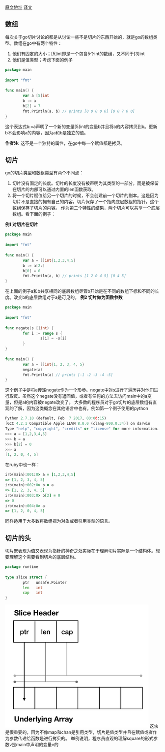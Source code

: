 [原文地址](https://dave.cheney.net/2018/07/12/slices-from-the-ground-up)
[译文](https://mp.weixin.qq.com/s/A5hyvYdqsGcntbZlJyB3Iw)
## 数组
每次关于go切片讨论的都是从讨论一些不是切片的东西开始的，就是go的数组类型。数组在go中有两个特性：
1. 他们有固定的大小；[5]int即是一个包含5个int的数组，又不同于[3]int
2. 他们是值类型；考虑下面的例子
```go
package main

import "fmt"

func main() {
        var a [5]int
        b := a
        b[2] = 7
        fmt.Println(a, b) // prints [0 0 0 0 0] [0 0 7 0 0]
}
```
这个表达式b:=a声明了一个新的变量[5]int的变量b并且将a的内容拷贝到b。更新b不会影响a的内容，因为a和b是独立的值。

**作者注:** 这不是一个独特的属性，在go中每一个赋值都是拷贝。
## 切片
go的切片类型和数组类型有两个不同点：
1. 切片没有固定的长度。切片的长度没有被声明为其类型的一部分，而是被保留在切片的内部可以通过内置的len函数获取。
2. 将一个切片赋值给另一个切片的时候，不会创建前一个切片的副本。这是因为切片不是直接的拥有自己的内容。切片保存了一个指向底层数组的指针，这个数组保存了切片的内容。
作为第二个特性的结果，两个切片可以共享一个底层数组。看下面的例子：

**例1 对切片在切片**
```go
package main

import "fmt"

func main() {
        var a = []int{1,2,3,4,5}
        b := a[2:]
        b[0] = 0
        fmt.Println(a, b) // prints [1 2 0 4 5] [0 4 5]
}
```
在上面的例子a和b共享相同的底层数组尽管b开始是在不同的数组下标和不同的长度。改变b的底层数组对于a是可见的。
**例2 切片做为函数参数**
```go
package main

import "fmt"

func negate(s []int) {
        for i := range s {
                s[i] = -s[i]
        }
}

func main() {
        var a = []int{1, 2, 3, 4, 5}
        negate(a)
        fmt.Println(a) // prints [-1 -2 -3 -4 -5]
}
```
这个例子中是将a传递negate作为一个形参。negate中对s进行了遍历并对他们进行取反。虽然这个negate没有返回值，或者有任何的方法去访问main中的a变量，但是a的内容被negate改变了。
大多数的程序员对于go切片的底层数组有直观的了解，因为这类概念在其他语言中也有。例如第一个例子使用的python
```python
Python 2.7.10 (default, Feb  7 2017, 00:08:15) 
[GCC 4.2.1 Compatible Apple LLVM 8.0.0 (clang-800.0.34)] on darwin
Type "help", "copyright", "credits" or "license" for more information.
>>> a = [1,2,3,4,5]
>>> b = a
>>> b[2] = 0
>>> a
[1, 2, 0, 4, 5]
```
在ruby中也一样：
```ruby
irb(main):001:0> a = [1,2,3,4,5]
=> [1, 2, 3, 4, 5]
irb(main):002:0> b = a
=> [1, 2, 3, 4, 5]
irb(main):003:0> b[2] = 0
=> 0
irb(main):004:0> a
=> [1, 2, 0, 4, 5]
```
同样适用于大多数将数组视为对象或者引用类型的语言。
## 切片的头
切片既表现为值又表现为指针的神奇之处实际在于理解切片实际是一个结构体。想要理解这个需要看到切片的底层结构。
```go
package runtime

type slice struct {
        ptr   unsafe.Pointer
        len   int
        cap   int
}
```
![title](../../../.local/static/2021/0/1/slice.001.1609770164781.png)
这块是很重要的，因为不像map和chan是引用类型，切片是值类型并且在赋值或者作为参数传递给函数是进行拷贝的。
举例说明，程序员直观的理解square的形式参数v是main中声明的变量v的























